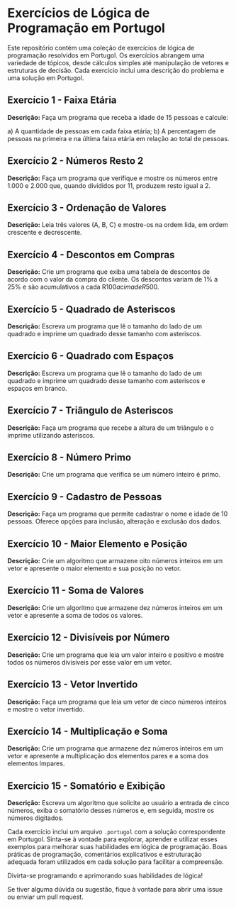 # Exercícios de Lógica de Programação em Portugol

Este repositório contém uma coleção de exercícios de lógica de programação resolvidos em Portugol. Os exercícios abrangem uma variedade de tópicos, desde cálculos simples até manipulação de vetores e estruturas de decisão. Cada exercício inclui uma descrição do problema e uma solução em Portugol.

## Exercício 1 - Faixa Etária

**Descrição:** Faça um programa que receba a idade de 15 pessoas e calcule:

a) A quantidade de pessoas em cada faixa etária;
b) A percentagem de pessoas na primeira e na última faixa etária em relação ao total de pessoas.

## Exercício 2 - Números Resto 2

**Descrição:** Faça um programa que verifique e mostre os números entre 1.000 e 2.000 que, quando divididos por 11, produzem resto igual a 2.

## Exercício 3 - Ordenação de Valores

**Descrição:** Leia três valores (A, B, C) e mostre-os na ordem lida, em ordem crescente e decrescente.

## Exercício 4 - Descontos em Compras

**Descrição:** Crie um programa que exiba uma tabela de descontos de acordo com o valor da compra do cliente. Os descontos variam de 1% a 25% e são acumulativos a cada R$100 acima de R$500.

## Exercício 5 - Quadrado de Asteriscos

**Descrição:** Escreva um programa que lê o tamanho do lado de um quadrado e imprime um quadrado desse tamanho com asteriscos.

## Exercício 6 - Quadrado com Espaços

**Descrição:** Escreva um programa que lê o tamanho do lado de um quadrado e imprime um quadrado desse tamanho com asteriscos e espaços em branco.

## Exercício 7 - Triângulo de Asteriscos

**Descrição:** Faça um programa que recebe a altura de um triângulo e o imprime utilizando asteriscos.

## Exercício 8 - Número Primo

**Descrição:** Crie um programa que verifica se um número inteiro é primo.

## Exercício 9 - Cadastro de Pessoas

**Descrição:** Faça um programa que permite cadastrar o nome e idade de 10 pessoas. Oferece opções para inclusão, alteração e exclusão dos dados.

## Exercício 10 - Maior Elemento e Posição

**Descrição:** Crie um algoritmo que armazene oito números inteiros em um vetor e apresente o maior elemento e sua posição no vetor.

## Exercício 11 - Soma de Valores

**Descrição:** Crie um algoritmo que armazene dez números inteiros em um vetor e apresente a soma de todos os valores.

## Exercício 12 - Divisíveis por Número

**Descrição:** Crie um programa que leia um valor inteiro e positivo e mostre todos os números divisíveis por esse valor em um vetor.

## Exercício 13 - Vetor Invertido

**Descrição:** Faça um programa que leia um vetor de cinco números inteiros e mostre o vetor invertido.

## Exercício 14 - Multiplicação e Soma

**Descrição:** Crie um programa que armazene dez números inteiros em um vetor e apresente a multiplicação dos elementos pares e a soma dos elementos ímpares.

## Exercício 15 - Somatório e Exibição

**Descrição:** Escreva um algoritmo que solicite ao usuário a entrada de cinco números, exiba o somatório desses números e, em seguida, mostre os números digitados.

Cada exercício inclui um arquivo `.portugol` com a solução correspondente em Portugol. Sinta-se à vontade para explorar, aprender e utilizar esses exemplos para melhorar suas habilidades em lógica de programação. Boas práticas de programação, comentários explicativos e estruturação adequada foram utilizados em cada solução para facilitar a compreensão.

Divirta-se programando e aprimorando suas habilidades de lógica! 

Se tiver alguma dúvida ou sugestão, fique à vontade para abrir uma issue ou enviar um pull request.




























